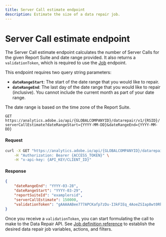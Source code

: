 ```yaml
---
title: Server Call estimate endpoint
description: Estimate the size of a data repair job.
---
```


# Server Call estimate endpoint

The Server Call estimate endpoint calculates the number of Server Calls for the given Report Suite and date range provided.  It also returns a `validationToken`, which is required to use the [Job](job.md) endpoint.

This endpoint requires two query string parameters:

* **`dateRangeStart`**: The start of the date range that you would like to repair.
* **`dateRangeEnd`**: The last day of the date range that you would like to repair (inclusive). You cannot include the current month as part of your date range.

The date range is based on the time zone of the Report Suite.

`GET https://analytics.adobe.io/api/{GLOBALCOMPANYID}/datarepair/v1/{RSID}/serverCallEstimate?dateRangeStart={YYYY-MM-DD}&dateRangeEnd={YYYY-MM-DD}`

<CodeBlock slots="heading, code" repeat="2" languages="CURL,JSON"/>

#### Request

```sh
curl -X GET "https://analytics.adobe.io/api/{GLOBALCOMPANYID}/datarepair/v1/examplersid/serverCallEstimate?dateRangeStart={YYYY-03-28}&dateRangeEnd={YYYY-03-29}" \
    -H "Authorization: Bearer {ACCESS_TOKEN}" \
    -H "x-api-key: {API_KEY/CLIENT_ID}"
```

#### Response

```json
{
    "dateRangeEnd": "YYYY-03-28",
    "dateRangeStart": "YYYY-03-29",
    "reportSuiteId": "examplersid",
    "serverCallEstimate": 150000,
    "validationToken": "gAAAAABee777APCKafp7zDu-I3kFIEq_4AoeZSIap8wt0RhhNHmVdjnlrKCjPOo_PW74uj0qvDPG9B_SiYOe4p1Rg6Um1vCpL7dLwtkBX7i8wNheVPhb2j4nAapE-k6WPVcdP7FXNdjKvogMwHBEvGpAz6uO6TmpxwZUa3LMixaeN65BOFZW3i9ZnzZ400oCHte6XAX6Mo7QF-PyZZ6D--693K0cO_oUYg=="
}
```

Once you receive a `validationToken`, you can start formulating the call to make to the Data Repair API. See [Job definition reference](json-body.md) to establish the desired data repair job variables, actions, and filters.
